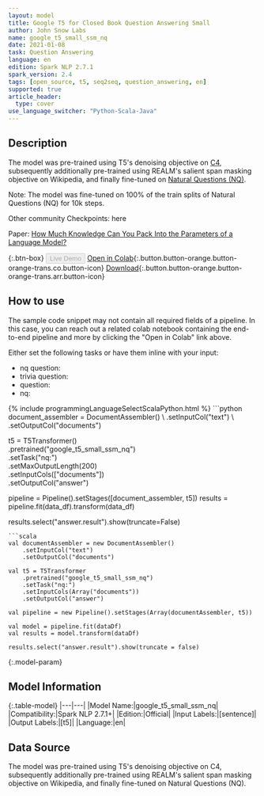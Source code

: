 ```yaml
---
layout: model
title: Google T5 for Closed Book Question Answering Small
author: John Snow Labs
name: google_t5_small_ssm_nq
date: 2021-01-08
task: Question Answering
language: en
edition: Spark NLP 2.7.1
spark_version: 2.4
tags: [open_source, t5, seq2seq, question_answering, en]
supported: true
article_header:
  type: cover
use_language_switcher: "Python-Scala-Java"
---
```


## Description

The model was pre-trained using T5's denoising objective on [C4](https://huggingface.co/datasets/c4), subsequently additionally pre-trained using REALM's salient span masking objective on Wikipedia, and finally fine-tuned on [Natural Questions (NQ)](https://huggingface.co/datasets/natural_questions).

Note: The model was fine-tuned on 100% of the train splits of Natural Questions (NQ) for 10k steps.

Other community Checkpoints: here

Paper: [How Much Knowledge Can You Pack Into the Parameters of a Language Model?](https://arxiv.org/abs/1910.10683.pdf)

{:.btn-box}
<button class="button button-orange" disabled>Live Demo</button>
[Open in Colab](https://github.com/JohnSnowLabs/spark-nlp-workshop/blob/master/tutorials/streamlit_notebooks/T5TRANSFORMER.ipynb){:.button.button-orange.button-orange-trans.co.button-icon}
[Download](https://s3.amazonaws.com/auxdata.johnsnowlabs.com/public/models/google_t5_small_ssm_nq_en_2.7.1_2.4_1610137175322.zip){:.button.button-orange.button-orange-trans.arr.button-icon}

## How to use

The sample code snippet may not contain all required fields of a pipeline. In this case, you can reach out a related colab notebook containing the end-to-end pipeline and more by clicking the "Open in Colab" link above.


Either set the following tasks or have them inline with your input:

- nq question:
- trivia question:
- question:
- nq:

<div class="tabs-box" markdown="1">
{% include programmingLanguageSelectScalaPython.html %}
```python
document_assembler = DocumentAssembler() \
    .setInputCol("text") \
    .setOutputCol("documents")

t5 = T5Transformer() \
    .pretrained("google_t5_small_ssm_nq") \
    .setTask("nq:")\
    .setMaxOutputLength(200)\
    .setInputCols(["documents"]) \
    .setOutputCol("answer")

pipeline = Pipeline().setStages([document_assembler, t5])
results = pipeline.fit(data_df).transform(data_df)

results.select("answer.result").show(truncate=False)

```
```scala
val documentAssembler = new DocumentAssembler()
    .setInputCol("text")
    .setOutputCol("documents")

val t5 = T5Transformer
    .pretrained("google_t5_small_ssm_nq")
    .setTask("nq:")
    .setInputCols(Array("documents"))
    .setOutputCol("answer")

val pipeline = new Pipeline().setStages(Array(documentAssembler, t5))

val model = pipeline.fit(dataDf)
val results = model.transform(dataDf)

results.select("answer.result").show(truncate = false)
```
</div>

{:.model-param}
## Model Information

{:.table-model}
|---|---|
|Model Name:|google_t5_small_ssm_nq|
|Compatibility:|Spark NLP 2.7.1+|
|Edition:|Official|
|Input Labels:|[sentence]|
|Output Labels:|[t5]|
|Language:|en|

## Data Source

The model was pre-trained using T5's denoising objective on C4, subsequently additionally pre-trained using REALM's salient span masking objective on Wikipedia, and finally fine-tuned on Natural Questions (NQ).